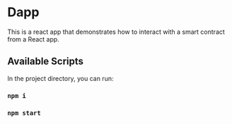 # Dapp

This is a react app that demonstrates how to interact with a smart contract from a React app. 


## Available Scripts

In the project directory, you can run:


### `npm i`

### `npm start`

